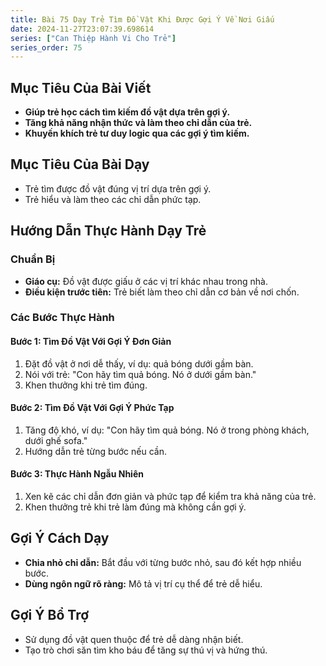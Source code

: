```yaml
---
title: Bài 75 Dạy Trẻ Tìm Đồ Vật Khi Được Gợi Ý Về Nơi Giấu 
date: 2024-11-27T23:07:39.698614
series: ["Can Thiệp Hành Vi Cho Trẻ"]
series_order: 75
---
```


## Mục Tiêu Của Bài Viết
- **Giúp trẻ học cách tìm kiếm đồ vật dựa trên gợi ý.**
- **Tăng khả năng nhận thức và làm theo chỉ dẫn của trẻ.**
- **Khuyến khích trẻ tư duy logic qua các gợi ý tìm kiếm.**

## Mục Tiêu Của Bài Dạy
- Trẻ tìm được đồ vật đúng vị trí dựa trên gợi ý.
- Trẻ hiểu và làm theo các chỉ dẫn phức tạp.

## Hướng Dẫn Thực Hành Dạy Trẻ

### Chuẩn Bị
- **Giáo cụ:** Đồ vật được giấu ở các vị trí khác nhau trong nhà.
- **Điều kiện trước tiên:** Trẻ biết làm theo chỉ dẫn cơ bản về nơi chốn.

### Các Bước Thực Hành
#### Bước 1: Tìm Đồ Vật Với Gợi Ý Đơn Giản
1. Đặt đồ vật ở nơi dễ thấy, ví dụ: quả bóng dưới gầm bàn.
2. Nói với trẻ: "Con hãy tìm quả bóng. Nó ở dưới gầm bàn."
3. Khen thưởng khi trẻ tìm đúng.

#### Bước 2: Tìm Đồ Vật Với Gợi Ý Phức Tạp
1. Tăng độ khó, ví dụ: "Con hãy tìm quả bóng. Nó ở trong phòng khách, dưới ghế sofa."
2. Hướng dẫn trẻ từng bước nếu cần.

#### Bước 3: Thực Hành Ngẫu Nhiên
1. Xen kẽ các chỉ dẫn đơn giản và phức tạp để kiểm tra khả năng của trẻ.
2. Khen thưởng trẻ khi trẻ làm đúng mà không cần gợi ý.

## Gợi Ý Cách Dạy
- **Chia nhỏ chỉ dẫn:** Bắt đầu với từng bước nhỏ, sau đó kết hợp nhiều bước.
- **Dùng ngôn ngữ rõ ràng:** Mô tả vị trí cụ thể để trẻ dễ hiểu.

## Gợi Ý Bổ Trợ
- Sử dụng đồ vật quen thuộc để trẻ dễ dàng nhận biết.
- Tạo trò chơi săn tìm kho báu để tăng sự thú vị và hứng thú.

